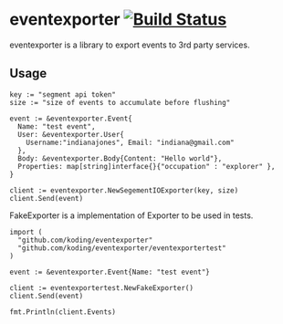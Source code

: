 # eventexporter [![Build Status](https://travis-ci.org/koding/eventexporter.svg?branch=master)](https://travis-ci.org/koding/eventexporter)

eventexporter is a library to export events to 3rd party services.

## Usage

    key := "segment api token"
    size := "size of events to accumulate before flushing"

    event := &eventexporter.Event{
      Name: "test event",
      User: &eventexporter.User{
        Username:"indianajones", Email: "indiana@gmail.com"
      },
      Body: &eventexporter.Body{Content: "Hello world"},
      Properties: map[string]interface{}{"occupation" : "explorer" },
    }

    client := eventexporter.NewSegementIOExporter(key, size)
    client.Send(event)

FakeExporter is a implementation of Exporter to be used in tests.

    import (
      "github.com/koding/eventexporter"
      "github.com/koding/eventexporter/eventexportertest"
    )

    event := &eventexporter.Event{Name: "test event"}

    client := eventexportertest.NewFakeExporter()
    client.Send(event)

    fmt.Println(client.Events)
